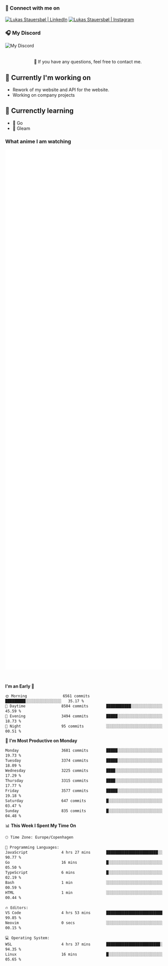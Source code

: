 ### 🔗 Connect with me on
<a href="https://www.instagram.com/lukas_stauersbol" target="_blank"><img align="center" src="https://raw.githubusercontent.com/stauersbol/stauersbol/main/images/instagram.svg" alt="Lukas Stauersbøl | LinkedIn" width="30px"/></a>
<a href="https://www.linkedin.com/in/lukas-stauersbol/" target="_blank"><img align="center" src="https://raw.githubusercontent.com/stauersbol/stauersbol/main/images/linkedin.svg" alt="Lukas Stauersbøl | Instagram" width="30px"/></a>

<p align="center">
 <h3>🎧 My Discord</h3>
 <img align="left" height="55px" src="https://discord.c99.nl/widget/theme-2/147806323323568128.png" alt="My Discord" />
</p>

<br/>
<br/>
<br/>
💬 If you have any questions, feel free to contact me.

## 🔭 Currently I'm working on
- Rework of my website and API for the website.
- Working on company projects
 
## 🌱 Currenctly learning
- 💙 Go
- 💜 Gleam

### What anime I am watching
<a href="https://anilist.co/user/slashiy/" align="center"><img align="center" width="500px" src="metrics.plugin.personal.anilist.svg" /></a>

<br/>

<!--START_SECTION:waka-->
**I'm an Early 🐤** 

```text
🌞 Morning                6561 commits        █████████░░░░░░░░░░░░░░░░   35.17 % 
🌆 Daytime                8504 commits        ███████████░░░░░░░░░░░░░░   45.59 % 
🌃 Evening                3494 commits        █████░░░░░░░░░░░░░░░░░░░░   18.73 % 
🌙 Night                  95 commits          ░░░░░░░░░░░░░░░░░░░░░░░░░   00.51 % 
```
📅 **I'm Most Productive on Monday** 

```text
Monday                   3681 commits        █████░░░░░░░░░░░░░░░░░░░░   19.73 % 
Tuesday                  3374 commits        █████░░░░░░░░░░░░░░░░░░░░   18.09 % 
Wednesday                3225 commits        ████░░░░░░░░░░░░░░░░░░░░░   17.29 % 
Thursday                 3315 commits        ████░░░░░░░░░░░░░░░░░░░░░   17.77 % 
Friday                   3577 commits        █████░░░░░░░░░░░░░░░░░░░░   19.18 % 
Saturday                 647 commits         █░░░░░░░░░░░░░░░░░░░░░░░░   03.47 % 
Sunday                   835 commits         █░░░░░░░░░░░░░░░░░░░░░░░░   04.48 % 
```


📊 **This Week I Spent My Time On** 

```text
🕑︎ Time Zone: Europe/Copenhagen

💬 Programming Languages: 
JavaScript               4 hrs 27 mins       ███████████████████████░░   90.77 % 
Go                       16 mins             █░░░░░░░░░░░░░░░░░░░░░░░░   05.50 % 
TypeScript               6 mins              █░░░░░░░░░░░░░░░░░░░░░░░░   02.19 % 
Bash                     1 min               ░░░░░░░░░░░░░░░░░░░░░░░░░   00.59 % 
HTML                     1 min               ░░░░░░░░░░░░░░░░░░░░░░░░░   00.44 % 

🔥 Editors: 
VS Code                  4 hrs 53 mins       █████████████████████████   99.85 % 
Neovim                   0 secs              ░░░░░░░░░░░░░░░░░░░░░░░░░   00.15 % 

💻 Operating System: 
WSL                      4 hrs 37 mins       ████████████████████████░   94.35 % 
Linux                    16 mins             █░░░░░░░░░░░░░░░░░░░░░░░░   05.65 % 
```


<!--END_SECTION:waka-->
